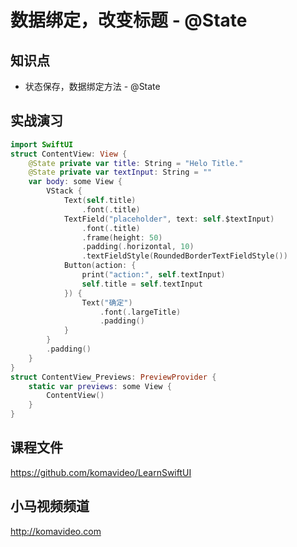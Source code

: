 数据绑定，改变标题 - @State
========================

## 知识点

* 状态保存，数据绑定方法 - @State

## 实战演习

~~~swift
import SwiftUI
struct ContentView: View {
    @State private var title: String = "Helo Title."
    @State private var textInput: String = ""
    var body: some View {
        VStack {
            Text(self.title)
                .font(.title)
            TextField("placeholder", text: self.$textInput)
                .font(.title)
                .frame(height: 50)
                .padding(.horizontal, 10)
                .textFieldStyle(RoundedBorderTextFieldStyle())
            Button(action: {
                print("action:", self.textInput)
                self.title = self.textInput
            }) {
                Text("确定")
                    .font(.largeTitle)
                    .padding()
            }
        }
        .padding()
    }
}
struct ContentView_Previews: PreviewProvider {
    static var previews: some View {
        ContentView()
    }
}
~~~

## 课程文件

https://github.com/komavideo/LearnSwiftUI

## 小马视频频道

http://komavideo.com
